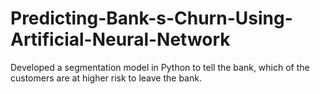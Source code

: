 # Predicting-Bank-s-Churn-Using-Artificial-Neural-Network
Developed a segmentation model in Python to tell the bank,  which of the customers are at higher risk to leave the bank.
